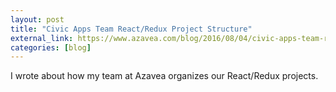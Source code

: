 ```yaml
---
layout: post
title: "Civic Apps Team React/Redux Project Structure"
external_link: https://www.azavea.com/blog/2016/08/04/civic-apps-team-react-redux-project-structure/
categories: [blog]
---
```

I wrote about how my team at Azavea organizes our React/Redux projects.